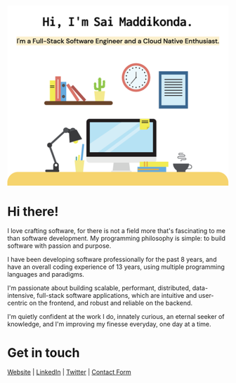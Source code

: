 [![Sai Maddikonda Profile Banner](https://github.com/smaddikonda/smaddikonda/blob/master/profile2.png)](https://www.smaddikonda.com)


# Hi there!
I love crafting software, for there is not a field more that's fascinating to me than software development. My programming philosophy is simple: to build software with passion and purpose.

I have been developing software professionally for the past 8 years, and have an overall coding experience of 13 years, using multiple programming languages and paradigms.

I'm passionate about building scalable, performant, distributed, data-intensive, full-stack software applications, which are intuitive and user-centric on the frontend, and robust and reliable on the backend.

I'm quietly confident at the work I do, innately curious, an eternal seeker of knowledge, and I'm improving my finesse everyday, one day at a time.

# Get in touch
[Website](https://www.smaddikonda.com) | [LinkedIn](https://www.linkedin.com/in/smaddikonda) | [Twitter](https://www.twitter.com/smaddikonda) | [Contact Form](https://www.smaddikonda.com/contact)
